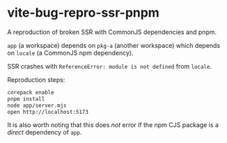 # vite-bug-repro-ssr-pnpm

A reproduction of broken SSR with CommonJS dependencies and pnpm.

`app` (a workspace) depends on `pkg-a` (another workspace) which depends on `locale` (a CommonJS npm dependency).

SSR crashes with `ReferenceError: module is not defined` from `locale`.

Reproduction steps:
```bash
corepack enable
pnpm install
node app/server.mjs
open http://localhost:5173
```

It is also worth noting that this does *not* error if the npm CJS package is a *direct* dependency of `app`.
